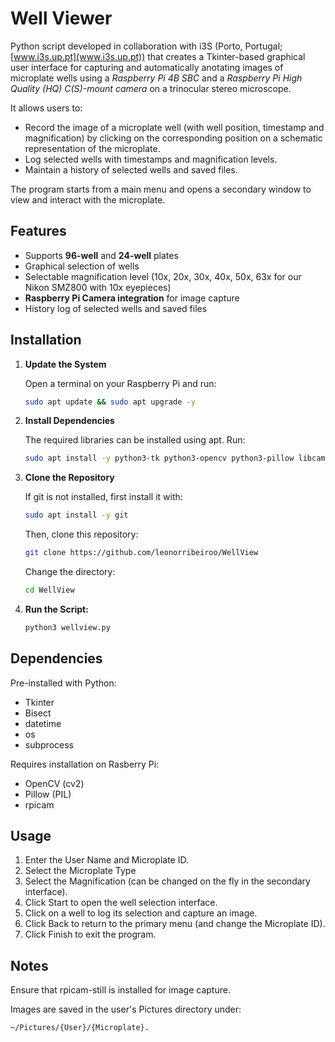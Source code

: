 # Well Viewer
Python script developed in collaboration with i3S (Porto, Portugal; [www.i3s.up.pt](www.i3s.up.pt)) that creates a Tkinter-based graphical user interface for capturing and automatically anotating images of microplate wells using a *Raspberry Pi 4B SBC* and a *Raspberry Pi High Quality (HQ) C(S)-mount camera* on a trinocular stereo microscope.


It allows users to:
- Record the image of a microplate well (with well position, timestamp and magnification) by clicking on the corresponding position on a schematic representation of the microplate.
- Log selected wells with timestamps and magnification levels.
- Maintain a history of selected wells and saved files.

The program starts from a main menu and opens a secondary window to view and interact with the microplate.

## Features
- Supports **96-well** and **24-well** plates
- Graphical selection of wells
- Selectable magnification level (10x, 20x, 30x, 40x, 50x, 63x for our Nikon SMZ800 with 10x eyepieces)
- **Raspberry Pi Camera integration** for image capture
- History log of selected wells and saved files

## Installation
1. **Update the System**

   Open a terminal on your Raspberry Pi and run:
    ```bash
   sudo apt update && sudo apt upgrade -y
   
3. **Install Dependencies**

   The required libraries can be installed using apt. Run:
   ```bash
   sudo apt install -y python3-tk python3-opencv python3-pillow libcamera-apps

5. **Clone the Repository**

   If git is not installed, first install it with:
   ```bash
   sudo apt install -y git
   ```

   Then, clone this repository:
   ```bash
   git clone https://github.com/leonorribeiroo/WellView
   ```

   Change the directory:
   ```bash
   cd WellView
   ```
   
7. **Run the Script:**
   ```bash
   python3 wellview.py

## Dependencies
Pre-installed with Python:
- Tkinter 
- Bisect 
- datetime
- os
- subprocess

Requires installation on Rasberry Pi:
- OpenCV (cv2)
- Pillow (PIL)
- rpicam

## Usage
1. Enter the User Name and Microplate ID.
2. Select the Microplate Type
3. Select the Magnification (can be changed on the fly in the secondary interface).
4. Click Start to open the well selection interface.
5. Click on a well to log its selection and capture an image.
6. Click Back to return to the primary menu (and change the Microplate ID).
7. Click Finish to exit the program.


## Notes
Ensure that rpicam-still is installed for image capture.

Images are saved in the user's Pictures directory under:
```bash
~/Pictures/{User}/{Microplate}.
